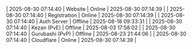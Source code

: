 | 2025-08-30 07:14:40 | Website | Online | 2025-08-30 07:14:39 |
| 2025-08-30 07:14:40 | Registration | Online | 2025-08-30 07:14:39 |
| 2025-08-30 07:14:40 | Auth Server | Offline | 2025-08-18 09:33:31 |
| 2025-08-30 07:14:40 | Kezan (PvE) | Offline | 2025-08-03 17:58:02 |
| 2025-08-30 07:14:40 | Gurubashi (PvP) | Offline | 2025-08-23 21:44:06 |
| 2025-08-30 07:14:40 | Cloudflare | Online | 2025-08-30 07:14:39 |
